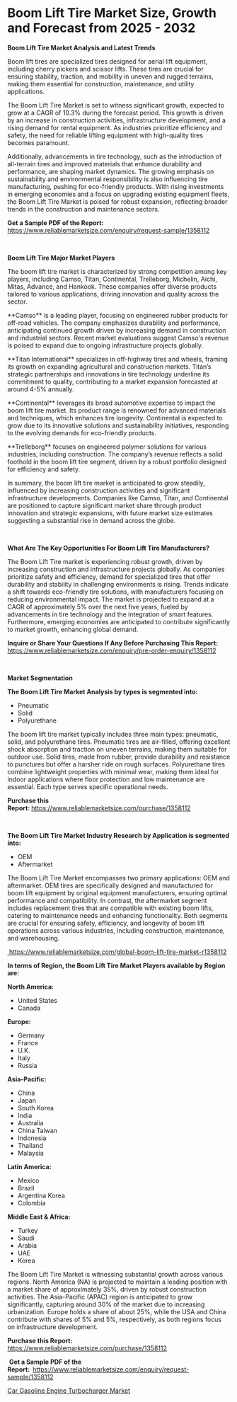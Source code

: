 <p><h1>Boom Lift Tire Market Size, Growth and Forecast from 2025 - 2032</h1></p><p><strong>Boom Lift Tire Market Analysis and Latest Trends</strong></p>
<p><p>Boom lift tires are specialized tires designed for aerial lift equipment, including cherry pickers and scissor lifts. These tires are crucial for ensuring stability, traction, and mobility in uneven and rugged terrains, making them essential for construction, maintenance, and utility applications. </p><p>The Boom Lift Tire Market is set to witness significant growth, expected to grow at a CAGR of 10.3% during the forecast period. This growth is driven by an increase in construction activities, infrastructure development, and a rising demand for rental equipment. As industries prioritize efficiency and safety, the need for reliable lifting equipment with high-quality tires becomes paramount. </p><p>Additionally, advancements in tire technology, such as the introduction of all-terrain tires and improved materials that enhance durability and performance, are shaping market dynamics. The growing emphasis on sustainability and environmental responsibility is also influencing tire manufacturing, pushing for eco-friendly products. With rising investments in emerging economies and a focus on upgrading existing equipment fleets, the Boom Lift Tire Market is poised for robust expansion, reflecting broader trends in the construction and maintenance sectors.</p></p>
<p><strong>Get a Sample PDF of the Report:&nbsp;</strong> <a href="https://www.reliablemarketsize.com/enquiry/request-sample/1358112?utm_campaign=3126&utm_medium=2&utm_source=Github&utm_content=ia&utm_term=30032025&utm_id=boom-lift-tire">https://www.reliablemarketsize.com/enquiry/request-sample/1358112</a></p>
<p>&nbsp;</p>
<p><strong>Boom Lift Tire Major Market Players</strong></p>
<p><p>The boom lift tire market is characterized by strong competition among key players, including Camso, Titan, Continental, Trelleborg, Michelin, Aichi, Mitas, Advance, and Hankook. These companies offer diverse products tailored to various applications, driving innovation and quality across the sector.</p><p>**Camso** is a leading player, focusing on engineered rubber products for off-road vehicles. The company emphasizes durability and performance, anticipating continued growth driven by increasing demand in construction and industrial sectors. Recent market evaluations suggest Camso's revenue is poised to expand due to ongoing infrastructure projects globally.</p><p>**Titan International** specializes in off-highway tires and wheels, framing its growth on expanding agricultural and construction markets. Titan’s strategic partnerships and innovations in tire technology underline its commitment to quality, contributing to a market expansion forecasted at around 4-5% annually.</p><p>**Continental** leverages its broad automotive expertise to impact the boom lift tire market. Its product range is renowned for advanced materials and techniques, which enhances tire longevity. Continental is expected to grow due to its innovative solutions and sustainability initiatives, responding to the evolving demands for eco-friendly products.</p><p>**Trelleborg** focuses on engineered polymer solutions for various industries, including construction. The company’s revenue reflects a solid foothold in the boom lift tire segment, driven by a robust portfolio designed for efficiency and safety.</p><p>In summary, the boom lift tire market is anticipated to grow steadily, influenced by increasing construction activities and significant infrastructure developments. Companies like Camso, Titan, and Continental are positioned to capture significant market share through product innovation and strategic expansions, with future market size estimates suggesting a substantial rise in demand across the globe.</p></p>
<p>&nbsp;</p>
<p><strong>What Are The Key Opportunities For Boom Lift Tire Manufacturers?</strong></p>
<p><p>The Boom Lift Tire market is experiencing robust growth, driven by increasing construction and infrastructure projects globally. As companies prioritize safety and efficiency, demand for specialized tires that offer durability and stability in challenging environments is rising. Trends indicate a shift towards eco-friendly tire solutions, with manufacturers focusing on reducing environmental impact. The market is projected to expand at a CAGR of approximately 5% over the next five years, fueled by advancements in tire technology and the integration of smart features. Furthermore, emerging economies are anticipated to contribute significantly to market growth, enhancing global demand.</p></p>
<p><strong>Inquire or Share Your Questions If Any Before Purchasing This Report:</strong> <a href="https://www.reliablemarketsize.com/enquiry/pre-order-enquiry/1358112?utm_campaign=3126&utm_medium=2&utm_source=Github&utm_content=ia&utm_term=30032025&utm_id=boom-lift-tire">https://www.reliablemarketsize.com/enquiry/pre-order-enquiry/1358112</a></p>
<p>&nbsp;</p>
<p><strong>Market Segmentation</strong></p>
<p><strong>The Boom Lift Tire Market Analysis by types is segmented into:</strong></p>
<p><ul><li>Pneumatic</li><li>Solid</li><li>Polyurethane</li></ul></p>
<p><p>The boom lift tire market typically includes three main types: pneumatic, solid, and polyurethane tires. Pneumatic tires are air-filled, offering excellent shock absorption and traction on uneven terrains, making them suitable for outdoor use. Solid tires, made from rubber, provide durability and resistance to punctures but offer a harsher ride on rough surfaces. Polyurethane tires combine lightweight properties with minimal wear, making them ideal for indoor applications where floor protection and low maintenance are essential. Each type serves specific operational needs.</p></p>
<p><strong>Purchase this Report:&nbsp;</strong><a href="https://www.reliablemarketsize.com/purchase/1358112?utm_campaign=3126&utm_medium=2&utm_source=Github&utm_content=ia&utm_term=30032025&utm_id=boom-lift-tire">https://www.reliablemarketsize.com/purchase/1358112</a></p>
<p>&nbsp;</p>
<p><strong>The Boom Lift Tire Market Industry Research by Application is segmented into:</strong></p>
<p><ul><li>OEM</li><li>Aftermarket</li></ul></p>
<p><p>The Boom Lift Tire Market encompasses two primary applications: OEM and aftermarket. OEM tires are specifically designed and manufactured for boom lift equipment by original equipment manufacturers, ensuring optimal performance and compatibility. In contrast, the aftermarket segment includes replacement tires that are compatible with existing boom lifts, catering to maintenance needs and enhancing functionality. Both segments are crucial for ensuring safety, efficiency, and longevity of boom lift operations across various industries, including construction, maintenance, and warehousing.</p></p>
<p><a href="https://www.reliablemarketsize.com/global-boom-lift-tire-market-r1358112?utm_campaign=3126&utm_medium=2&utm_source=Github&utm_content=ia&utm_term=30032025&utm_id=boom-lift-tire">&nbsp;https://www.reliablemarketsize.com/global-boom-lift-tire-market-r1358112</a></p>
<p><strong>In terms of Region, the Boom Lift Tire Market Players available by Region are:</strong></p>
<p>
    <p> <strong> North America: </strong>
        <ul>
            <li>United States</li>
            <li>Canada</li>
        </ul>
        </p> 
    <p> <strong> Europe: </strong>
        <ul>
            <li>Germany</li>
            <li>France</li>
            <li>U.K.</li>
            <li>Italy</li>
            <li>Russia</li>
        </ul>
        </p> 
    <p> <strong> Asia-Pacific: </strong>
        <ul>
            <li>China</li>
            <li>Japan</li>
            <li>South Korea</li>
            <li>India</li>
            <li>Australia</li>
            <li>China Taiwan</li>
            <li>Indonesia</li>
            <li>Thailand</li>
            <li>Malaysia</li>
        </ul>
        </p> 
    <p> <strong> Latin America: </strong>
        <ul>
            <li>Mexico</li>
            <li>Brazil</li>
            <li>Argentina Korea</li>
            <li>Colombia</li>
        </ul>
        </p> 
    <p> <strong> Middle East & Africa: </strong>
        <ul>
            <li>Turkey</li>
            <li>Saudi</li>
            <li>Arabia</li>
            <li>UAE</li>
            <li>Korea</li>
        </ul>
    </p>
    </p>
<p><p>The Boom Lift Tire Market is witnessing substantial growth across various regions. North America (NA) is projected to maintain a leading position with a market share of approximately 35%, driven by robust construction activities. The Asia-Pacific (APAC) region is anticipated to grow significantly, capturing around 30% of the market due to increasing urbanization. Europe holds a share of about 25%, while the USA and China contribute with shares of 5% and 5%, respectively, as both regions focus on infrastructure development.</p></p>
<p><strong>Purchase this Report: </strong><a href="https://www.reliablemarketsize.com/purchase/1358112?utm_campaign=3126&utm_medium=2&utm_source=Github&utm_content=ia&utm_term=30032025&utm_id=boom-lift-tire">https://www.reliablemarketsize.com/purchase/1358112</a></p>
<p>&nbsp;<strong>Get a Sample PDF of the Report:&nbsp;&nbsp;</strong><a href="https://www.reliablemarketsize.com/enquiry/request-sample/1358112?utm_campaign=3126&utm_medium=2&utm_source=Github&utm_content=ia&utm_term=30032025&utm_id=boom-lift-tire">https://www.reliablemarketsize.com/enquiry/request-sample/1358112</a></p>
<p><strong></strong></p>
<p><p><a href="https://github.com/kaddahblejc/Market-Research-Report-List-1/blob/main/car-gasoline-engine-turbocharger-market.md?utm_campaign=3126&utm_medium=2&utm_source=Github&utm_content=ia&utm_term=30032025&utm_id=boom-lift-tire">Car Gasoline Engine Turbocharger Market</a></p></p>